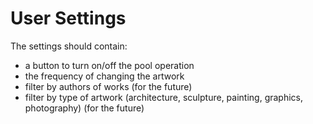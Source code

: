 # User Settings
The settings should contain:
* a button to turn on/off the pool operation
* the frequency of changing the artwork
* filter by authors of works (for the future)
* filter by type of artwork (architecture, sculpture, painting, graphics, photography) (for the future)
